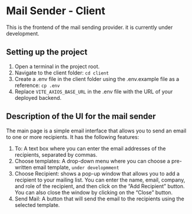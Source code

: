 # Mail Sender - Client

This is the frontend of the mail sending provider. it is currently under
development.

## Setting up the project

1. Open a terminal in the project root.
2. Navigate to the client folder: `cd client`
3. Create a .env file in the client folder using the .env.example file as a
   reference: `cp .env`
4. Replace `VITE_AXIOS_BASE_URL` in the .env file with the URL of your deployed
   backend.

## Description of the UI for the mail sender

The main page is a simple email interface that allows you to send an email to
one or more recipients. It has the following features:

1. To: A text box where you can enter the email addresses of the recipients,
   separated by commas.
2. Choose templates: A drop-down menu where you can choose a pre-written email
   template, `under developmment`
3. Choose Recipient: shows a pop-up window that allows you to add a recipient to
   your mailing list. You can enter the name, email, company, and role of the
   recipient, and then click on the “Add Recipient” button. You can also close
   the window by clicking on the “Close” button.
4. Send Mail: A button that will send the email to the recipients using the
   selected template.
